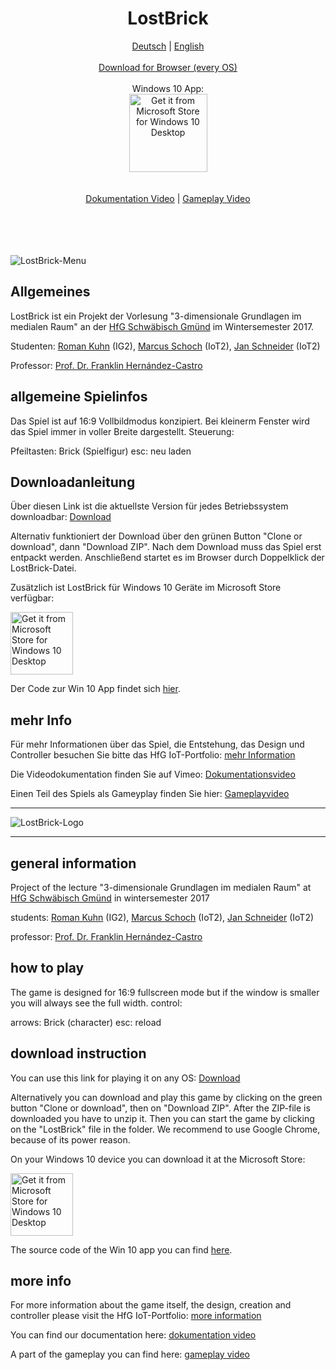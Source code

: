 <h1 align="center">LostBrick</h1>
<p align="center">
  <a href="#deutsch">Deutsch</a> | <a href="#english">English</a><br><br>
  <a href="https://github.com/JanPSchneider/LostBrick/archive/master.zip">Download for Browser (every OS)</a><br><br>
  Windows 10 App: <br><a href="https://www.microsoft.com/store/apps/9PP0X5KTJXBC?ocid=badge"><img src="https://assets.windowsphone.com/85864462-9c82-451e-9355-a3d5f874397a/English_get-it-from-MS_InvariantCulture_Default.png" width=125 alt="Get it from Microsoft Store for Windows 10 Desktop" /></a><br><br><br>
  <a href="https://vimeo.com/243429103">Dokumentation Video</a> | <a href="https://vimeo.com/243506598">Gameplay Video</a><br><br><br><br><br>
</p>




![LostBrick-Menu](https://github.com/JanPSchneider/LostBrick/blob/master/mainimages/menu.jpg)

<a name="deutsch"></a>

## Allgemeines

LostBrick ist ein Projekt der Vorlesung "3-dimensionale Grundlagen im medialen Raum" an der [HfG Schwäbisch Gmünd](http://www.hfg-gmuend.de) im Wintersemester 2017.

Studenten:
[Roman Kuhn](https://ig.hfg-gmuend.de/student:roman-kuhn) (IG2),
[Marcus Schoch](https://iot.hfg-gmuend.de/student:Marcus-Schoch) (IoT2),
[Jan Schneider](https://jan-patrick.de) (IoT2)

Professor: [Prof. Dr. Franklin Hernández-Castro](http://skizata.com)

## allgemeine Spielinfos

Das Spiel ist auf 16:9 Vollbildmodus konzipiert. Bei kleinerm Fenster wird das Spiel immer in voller Breite dargestellt. Steuerung:

Pfeiltasten:  Brick (Spielfigur)
esc:          neu laden

## Downloadanleitung

Über diesen Link ist die aktuellste Version für jedes Betriebssystem downloadbar:
[Download](https://github.com/JanPSchneider/LostBrick/archive/master.zip)

Alternativ funktioniert der Download über den grünen Button "Clone or download", dann "Download ZIP".
Nach dem Download muss das Spiel erst entpackt werden. Anschließend startet es im Browser durch Doppelklick der LostBrick-Datei.

Zusätzlich ist LostBrick für Windows 10 Geräte im Microsoft Store verfügbar:

<a href="https://www.microsoft.com/store/apps/9PP0X5KTJXBC?ocid=badge"><img src="https://assets.windowsphone.com/85864462-9c82-451e-9355-a3d5f874397a/English_get-it-from-MS_InvariantCulture_Default.png" width=100 alt="Get it from Microsoft Store for Windows 10 Desktop" /></a>

Der Code zur Win 10 App findet sich <a href="https://github.com/jan-patrick/LostBrick_UWP">hier</a>. 

## mehr Info

Für mehr Informationen über das Spiel, die Entstehung, das Design und Controller besuchen Sie bitte das HfG IoT-Portfolio: [mehr Information](https://iot.hfg-gmuend.de/projects/lostbrick)

Die Videodokumentation finden Sie auf Vimeo: [Dokumentationsvideo](https://vimeo.com/243429103)

Einen Teil des Spiels als Gameyplay finden Sie hier: [Gameplayvideo](https://vimeo.com/243506598)


---

![LostBrick-Logo](https://github.com/JanPSchneider/LostBrick/blob/master/mainimages/fulllogo.jpg)

---

<a name="english"></a>

## general information 

Project of the lecture "3-dimensionale Grundlagen im medialen Raum" at [HfG Schwäbisch Gmünd](http://www.hfg-gmuend.de) in wintersemester 2017

students:
[Roman Kuhn](https://ig.hfg-gmuend.de/student:roman-kuhn) (IG2),
[Marcus Schoch](https://iot.hfg-gmuend.de/student:Marcus-Schoch) (IoT2),
[Jan Schneider](https://jan-patrick.de) (IoT2)

professor: [Prof. Dr. Franklin Hernández-Castro](http://skizata.com)

## how to play

The game is designed for 16:9 fullscreen mode but if the window is smaller you will always see the full width. control:

arrows:       Brick (character)
esc:          reload

## download instruction

You can use this link for playing it on any OS:
[Download](https://github.com/JanPSchneider/LostBrick/archive/master.zip)

Alternatively you can download and play this game by clicking on the green button "Clone or download", then on "Download ZIP". After the ZIP-file is downloaded you have to unzip it. Then you can start the game by clicking on the "LostBrick" file in the folder. We recommend to use Google Chrome, because of its power reason.

On your Windows 10 device you can download it at the Microsoft Store:

<a href="https://www.microsoft.com/store/apps/9PP0X5KTJXBC?ocid=badge"><img src="https://assets.windowsphone.com/85864462-9c82-451e-9355-a3d5f874397a/English_get-it-from-MS_InvariantCulture_Default.png" width=100 alt="Get it from Microsoft Store for Windows 10 Desktop" /></a>

The source code of the Win 10 app you can find <a href="https://github.com/jan-patrick/LostBrick_UWP">here</a>. 

## more info

For more information about the game itself, the design, creation and controller please visit the HfG IoT-Portfolio: [more information](https://iot.hfg-gmuend.de/en/Projects/lostbrick)

You can find our documentation here: [dokumentation video](https://vimeo.com/243429103)

A part of the gameplay you can find here: [gameplay video](https://vimeo.com/243506598)
